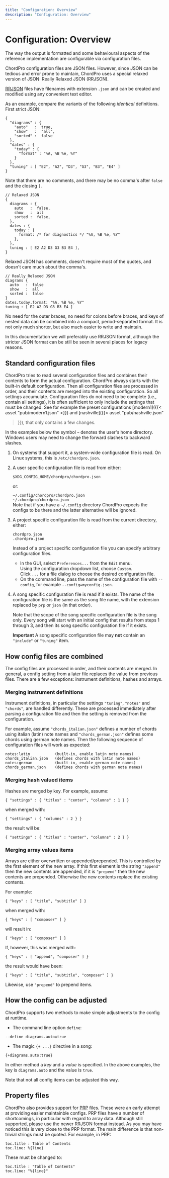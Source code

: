 ```yaml
---
title: "Configuration: Overview"
description: "Configuration: Overview"
---
```


# Configuration: Overview

The way the output is formatted and some behavioural aspects of the
reference implementation are configurable via configuration files.

ChordPro configuration files are JSON files. However, since JSON can
be tedious and error prone to maintain, ChordPro uses a special
relaxed version of JSON: Really Relaxed JSON (RRJSON).

[RRJSON](https://github.com/sciurius/perl-Json-Relaxed) files have
filenames with extension `.json` and can be created and modified using
any convenient text editor.

As an example, compare the variants of the following _identical_
definitions. First strict JSON:
````
{
  "diagrams" : {
    "auto"   :  true,
    "show"   :  "all",
    "sorted" :  false
  },
  "dates" : {
    "today" : {
      "format" : "%A, %B %e, %Y"
    }
  },
  "tuning" : [ "E2", "A2", "D3", "G3", "B3", "E4" ]
}
````

Note that there are no comments, and there may be no comma's
after `false` and the closing `]`.
	
````
// Relaxed JSON
{
  diagrams : {
    auto   :  false,
    show   :  all
    sorted :  false,
  },
  dates : {
    today : {
      format: /* for diagnostics */ "%A, %B %e, %Y"
    },
  },
  tuning : [ E2 A2 D3 G3 B3 E4 ],
}
````

Relaxed JSON has comments, doesn't require most of the quotes, and 
doesn't care much about the comma's.

````
// Really Relaxed JSON
diagrams {
  auto   :  false
  show   :  all
  sorted :  false
}
dates.today.format: "%A, %B %e, %Y"
tuning : [ E2 A2 D3 G3 B3 E4 ]
````

No need for the outer braces, no need for colons before braces, and
keys of nested data can be combined into a compact, period-separated
format. It is not only much shorter, but also much easier to write and
maintain.

In this documentation we will preferably use RRJSON format, although
the stricter JSON format can be still be seen in several places for
legacy reasons.

## Standard configuration files

ChordPro tries to read several configuration files and combines their
contents to form the actual configuration. ChordPro always starts with
the built-in default configuration. Then all configuration files are
processed in order, and their contents are merged into the existing
configuration. So all settings accumulate. Configuration files do not
need to be complete (i.e., contain all settings), it is often
sufficient to only include the settings that must be changed. See for
example the preset configurations [modern1]({{< asset
"pub/modern1.json" >}}) and [nashville]({{< asset "pub/nashville.json"
>}}), that only contains a few changes.

In the examples below the symbol `~` denotes the user's home directory. Windows users may need to change the forward slashes to backward slashes.

1. On systems that support it, a system-wide configuration file is read. On Linux systems, this is `/etc/chordpro.json`.

2. A user specific configuration file is read from either:

    `$XDG_CONFIG_HOME/chordpro/chordpro.json`
	
	or:
	
    `~/.config/chordpro/chordpro.json`  
    `~/.chordpro/chordpro.json`  
  Note that if you have a `~/.config` directory ChordPro expects the configs to be there and the latter alternative will be ignored.

3. A project specific configuration file is read from the current directory, either:

    `chordpro.json`  
    `.chordpro.json`

   Instead of a project specific configuration file you can specify arbitrary configuration files.

   * In the GUI, select `Preferences...` from the `Edit` menu.  
     Using the configuration dropdown list, choose `Custom`.  
     Click `...` for a file dialog to choose the desired configuration file.
   * On the command line, pass the name of the configuration file with
     `--config`, for example `--config=myconfig.json`.

4. A song specific configuration file is read if it exists. The name
   of the configuration file is the same as the song file name, with
   the extension replaced by `prp` or `json` (in that order).  

   Note that the scope of the song specific configuration file is the
   song only. Every song will start with an initial config that results from
   steps 1 through 3, and then its song specific configuration file if
   it exists.

   **Important** A song specific configuration file may **not**
   contain an `"include"` or `"tuning"` item.

## How config files are combined

The config files are processed in order, and their contents are
merged. In general, a config setting from a later file replaces the
value from previous files. There are a few exceptions: instrument
definitions, hashes and arrays.

### Merging instrument definitions

Instrument definitions, in particular the settings `"tuning"`,
`"notes"` and `"chords"`, are handled differently. These are processed
immediately after parsing a configuration file and then the setting is
removed from the configuration.

For example, assume `"chords_italian.json"` defines a number of chords
using italian (latin) note names and `"chords_german.json"` defines
some chords using german note names. Then the following sequence of
configuration files will work as expected:

    notes:latin           (built-in, enable latin note names)
    chords_italian.json   (defines chords with latin note names)
    notes:german          (built-in, enable german note names)
    chords_german.json    (defines chords with german note names)

### Merging hash valued items

Hashes are merged by key. For example, assume:

    { "settings" : { "titles" : "center", "columns" : 1 } }

when merged with:

    { "settings" : { "columns" : 2 } }

the result will be:

    { "settings" : { "titles" : "center", "columns" : 2 } }

### Merging array values items

Arrays are either overwritten or appended/prepended. This is
controlled by the first element of the new array. If this first
element is the string `"append"` then the new contents are appended, if it
is `"prepend"` then the new contents are prepended. Otherwise the new
contents replace the existing contents.

For example:

    { "keys" : [ "title", "subtitle" ] }

when merged with:

    { "keys" : [ "composer" ] }

will result in:

    { "keys" : [ "composer" ] }

If, however, this was merged with:

    { "keys" : [ "append", "composer" ] }

the result would have been:

    { "keys" : [ "title", "subtitle", "composer" ] }

Likewise, use `"prepend"` to prepend items.

## How the config can be adjusted

ChordPro supports two methods to make simple adjustments to the config
at runtime.

* The command line option `define`:

````
--define diagrams.auto=true
````

* The magic `{+ ...}` directive in a song:

````
{+diagrams.auto:true}
````

In either method a *key* and a *value* is specified. In the above
examples, the key is `diagrams.auto` and the value is `true`.

Note that not all config items can be adjusted this way.

## Property files

ChordPro also provides support for
[PRP](https://github.com/sciurius/perl-Json-Relaxed) files.
These were an early attempt at providing easier 
maintainble configs.
PRP files have a number of shortcomings, in
particular with regard to array data.
Although still supported, please use the newer RRJSON format instead.
As you may have noticed this is very close to the PRP format.
The main difference is that non-trivial strings must be quoted.
For example, in PRP:

    toc.title : Table of Contents
    toc.line: %{line}
	
These must be changed to:

    toc.title : "Table of Contents"
    toc.line: "%{line}"


